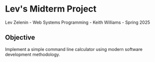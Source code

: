 # Lev's Midterm Project
Lev Zelenin - Web Systems Programming - Keith Williams - Spring 2025


## Objective
Implement a simple command line calculator using modern software development methodology.

